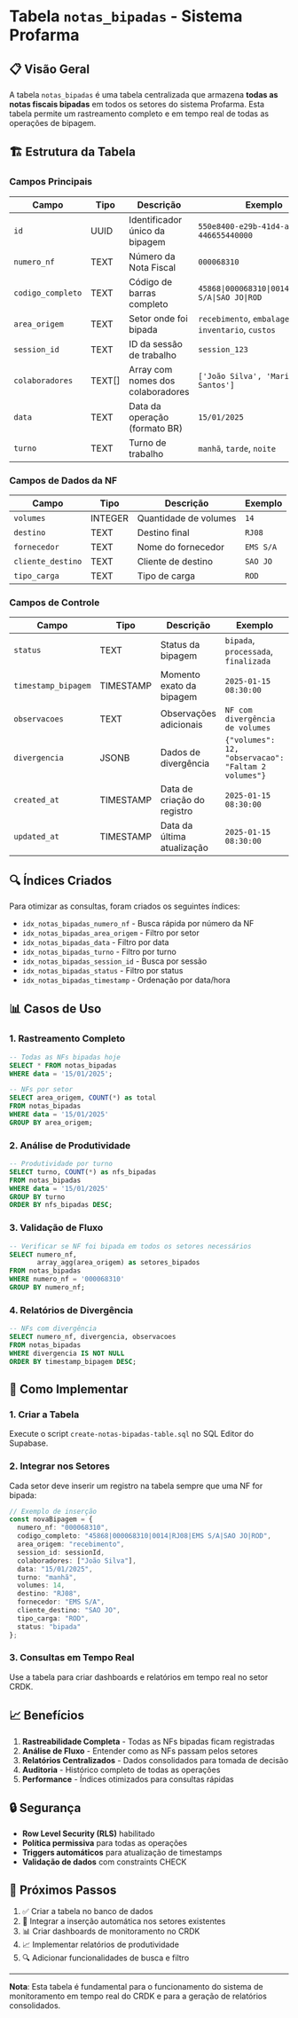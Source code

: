 # Tabela `notas_bipadas` - Sistema Profarma

## 📋 Visão Geral

A tabela `notas_bipadas` é uma tabela centralizada que armazena **todas as notas fiscais bipadas** em todos os setores do sistema Profarma. Esta tabela permite um rastreamento completo e em tempo real de todas as operações de bipagem.

## 🏗️ Estrutura da Tabela

### Campos Principais

| Campo | Tipo | Descrição | Exemplo |
|-------|------|-----------|---------|
| `id` | UUID | Identificador único da bipagem | `550e8400-e29b-41d4-a716-446655440000` |
| `numero_nf` | TEXT | Número da Nota Fiscal | `000068310` |
| `codigo_completo` | TEXT | Código de barras completo | `45868\|000068310\|0014\|RJ08\|EMS S/A\|SAO JO\|ROD` |
| `area_origem` | TEXT | Setor onde foi bipada | `recebimento`, `embalagem`, `inventario`, `custos` |
| `session_id` | TEXT | ID da sessão de trabalho | `session_123` |
| `colaboradores` | TEXT[] | Array com nomes dos colaboradores | `['João Silva', 'Maria Santos']` |
| `data` | TEXT | Data da operação (formato BR) | `15/01/2025` |
| `turno` | TEXT | Turno de trabalho | `manhã`, `tarde`, `noite` |

### Campos de Dados da NF

| Campo | Tipo | Descrição | Exemplo |
|-------|------|-----------|---------|
| `volumes` | INTEGER | Quantidade de volumes | `14` |
| `destino` | TEXT | Destino final | `RJ08` |
| `fornecedor` | TEXT | Nome do fornecedor | `EMS S/A` |
| `cliente_destino` | TEXT | Cliente de destino | `SAO JO` |
| `tipo_carga` | TEXT | Tipo de carga | `ROD` |

### Campos de Controle

| Campo | Tipo | Descrição | Exemplo |
|-------|------|-----------|---------|
| `status` | TEXT | Status da bipagem | `bipada`, `processada`, `finalizada` |
| `timestamp_bipagem` | TIMESTAMP | Momento exato da bipagem | `2025-01-15 08:30:00` |
| `observacoes` | TEXT | Observações adicionais | `NF com divergência de volumes` |
| `divergencia` | JSONB | Dados de divergência | `{"volumes": 12, "observacao": "Faltam 2 volumes"}` |
| `created_at` | TIMESTAMP | Data de criação do registro | `2025-01-15 08:30:00` |
| `updated_at` | TIMESTAMP | Data da última atualização | `2025-01-15 08:30:00` |

## 🔍 Índices Criados

Para otimizar as consultas, foram criados os seguintes índices:

- `idx_notas_bipadas_numero_nf` - Busca rápida por número da NF
- `idx_notas_bipadas_area_origem` - Filtro por setor
- `idx_notas_bipadas_data` - Filtro por data
- `idx_notas_bipadas_turno` - Filtro por turno
- `idx_notas_bipadas_session_id` - Busca por sessão
- `idx_notas_bipadas_status` - Filtro por status
- `idx_notas_bipadas_timestamp` - Ordenação por data/hora

## 📊 Casos de Uso

### 1. **Rastreamento Completo**
```sql
-- Todas as NFs bipadas hoje
SELECT * FROM notas_bipadas 
WHERE data = '15/01/2025';

-- NFs por setor
SELECT area_origem, COUNT(*) as total
FROM notas_bipadas 
WHERE data = '15/01/2025'
GROUP BY area_origem;
```

### 2. **Análise de Produtividade**
```sql
-- Produtividade por turno
SELECT turno, COUNT(*) as nfs_bipadas
FROM notas_bipadas 
WHERE data = '15/01/2025'
GROUP BY turno
ORDER BY nfs_bipadas DESC;
```

### 3. **Validação de Fluxo**
```sql
-- Verificar se NF foi bipada em todos os setores necessários
SELECT numero_nf, 
       array_agg(area_origem) as setores_bipados
FROM notas_bipadas 
WHERE numero_nf = '000068310'
GROUP BY numero_nf;
```

### 4. **Relatórios de Divergência**
```sql
-- NFs com divergência
SELECT numero_nf, divergencia, observacoes
FROM notas_bipadas 
WHERE divergencia IS NOT NULL
ORDER BY timestamp_bipagem DESC;
```

## 🚀 Como Implementar

### 1. **Criar a Tabela**
Execute o script `create-notas-bipadas-table.sql` no SQL Editor do Supabase.

### 2. **Integrar nos Setores**
Cada setor deve inserir um registro na tabela sempre que uma NF for bipada:

```typescript
// Exemplo de inserção
const novaBipagem = {
  numero_nf: "000068310",
  codigo_completo: "45868|000068310|0014|RJ08|EMS S/A|SAO JO|ROD",
  area_origem: "recebimento",
  session_id: sessionId,
  colaboradores: ["João Silva"],
  data: "15/01/2025",
  turno: "manhã",
  volumes: 14,
  destino: "RJ08",
  fornecedor: "EMS S/A",
  cliente_destino: "SAO JO",
  tipo_carga: "ROD",
  status: "bipada"
};
```

### 3. **Consultas em Tempo Real**
Use a tabela para criar dashboards e relatórios em tempo real no setor CRDK.

## 📈 Benefícios

1. **Rastreabilidade Completa** - Todas as NFs bipadas ficam registradas
2. **Análise de Fluxo** - Entender como as NFs passam pelos setores
3. **Relatórios Centralizados** - Dados consolidados para tomada de decisão
4. **Auditoria** - Histórico completo de todas as operações
5. **Performance** - Índices otimizados para consultas rápidas

## 🔒 Segurança

- **Row Level Security (RLS)** habilitado
- **Política permissiva** para todas as operações
- **Triggers automáticos** para atualização de timestamps
- **Validação de dados** com constraints CHECK

## 📝 Próximos Passos

1. ✅ Criar a tabela no banco de dados
2. 🔄 Integrar a inserção automática nos setores existentes
3. 📊 Criar dashboards de monitoramento no CRDK
4. 📈 Implementar relatórios de produtividade
5. 🔍 Adicionar funcionalidades de busca e filtro

---

**Nota**: Esta tabela é fundamental para o funcionamento do sistema de monitoramento em tempo real do CRDK e para a geração de relatórios consolidados.
